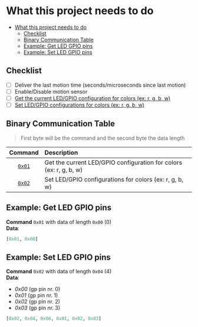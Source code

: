# What this project needs to do

<!-- TOC -->

- [What this project needs to do](#what-this-project-needs-to-do)
    - [Checklist](#checklist)
    - [Binary Communication Table](#binary-communication-table)
    - [Example: Get LED GPIO pins](#example-get-led-gpio-pins)
    - [Example: Set LED GPIO pins](#example-set-led-gpio-pins)

<!-- /TOC -->

## Checklist

-   [ ] Deliver the last motion time (seconds/microseconds since last motion)
-   [ ] Enable/Disable motion sensor
-   [ ] [Get the current LED/GPIO configuration for colors (ex: r, g, b, w)](#0x01example)
-   [ ] [Set LED/GPIO configurations for colors (ex: r, g, b, w)](#0x02example)

## Binary Communication Table

> First byte will be the command and the second byte the data length

|        Command         | Description                                                        |
| :--------------------: | :----------------------------------------------------------------- |
| [`0x01`](#0x01example) | Get the current LED/GPIO configuration for colors (ex: r, g, b, w) |
| [`0x02`](#0x02example) | Set LED/GPIO configurations for colors (ex: r, g, b, w)            |

<a id="0x01example"></a>

## Example: Get LED GPIO pins

**Command** `0x01` with data of length `0x00` (0)  
**Data**:

```python
[0x01, 0x00]
```

<a id="0x02example"></a>

## Example: Set LED GPIO pins

**Command** `0x02` with data of length `0x04` (4)  
**Data**:

-   _0x00_ (gp pin nr. 0)
-   _0x01_ (gp pin nr. 1)
-   _0x02_ (gp pin nr. 2)
-   _0x03_ (gp pin nr. 3)

```python
[0x02, 0x04, 0x00, 0x01, 0x02, 0x03]
```
